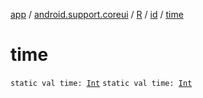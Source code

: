 [app](../../../index.md) / [android.support.coreui](../../index.md) / [R](../index.md) / [id](index.md) / [time](.)

# time

`static val time: `[`Int`](https://kotlinlang.org/api/latest/jvm/stdlib/kotlin/-int/index.html)
`static val time: `[`Int`](https://kotlinlang.org/api/latest/jvm/stdlib/kotlin/-int/index.html)